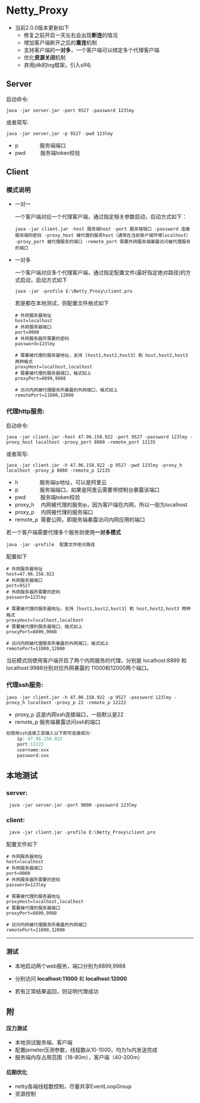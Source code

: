 # Netty_Proxy

- 当前2.0.0版本更新如下
  - 修复之前开启一天左右会出现**断连**的情况
  - 增加客户端断开之后的**重连**机制
  - 支持客户端的**一对多**，一个客户端可以绑定多个代理客户端
  - 优化**资源关闭**机制
  - 弃用jdk的log框架，引入slf4j

## Server

启动命令:

```shell
java -jar server.jar -port 9527 -password 123lmy
```

或者简写:

```shell
java -jar server.jar -p 9527 -pwd 123lmy
```

- p     &emsp;  &emsp;  &emsp;     服务端端口
- pwd  &emsp;  &emsp; 服务端token校验

## Client

### 模式说明

- 一对一

  一个客户端对应一个代理客户端，通过指定相关参数启动，启动方式如下：

  ```shell
  java -jar client.jar -host 服务端host -port 服务端端口 -password 连接服务端的密码 -proxy_host 被代理的服务host（通常在当前客户端环境localhost） -proxy_port 被代理服务的端口 -remote_port 需要外网服务端暴露访问被代理服务的端口
  ```

- 一对多

  一个客户端对应多个代理客户端，通过指定配置文件(最好指定绝对路径)的方式启动，启动方式如下

  ```shell
  java -jar -profile E:\Netty_Proxy\client.pro
  ```

  若是都在本地测试，则配置文件格式如下

  ```properties
  # 外网服务器地址
  host=localhost
  # 外网服务器端口
  port=9000
  # 外网服务器所需要的密码
  password=123lmy
  
  # 需要被代理的服务器地址，支持 [host1,host2,host3] 和 host,host2,host3 两种格式
  proxyHost=localhost,localhost
  # 需要被代理的服务器端口，格式如上
  proxyPort=8899,9988
  
  # 访问内网被代理服务所暴露的外网端口，格式如上
  remotePort=11000,12000
  ```

### 代理http服务:

启动命令:

```shell
java -jar client.jar -host 47.96.158.922 -port 9527 -password 123lmy -proxy_host localhost -proxy_port 8080 -remote_port 12135
```

或者简写: 

```shell
java -jar client.jar -h 47.96.158.922 -p 9527 -pwd 123lmy -proxy_h localhost -proxy_p 8080 -remote_p 12135
```

- h     &emsp;  &emsp;  &emsp;     服务端ip地址，可以是阿里云
- p &emsp;  &emsp;  &emsp;     服务端端口，如果是阿里云需要带控制台暴露该端口
- pwd  &emsp;  &emsp; 服务端token校验
- proxy_h &emsp;内网被代理的服务ip，因为客户端在内网，所以一般为localhost
- proxy_p &emsp;内网被代理的服务端口
- remote_p&ensp;需要公网，即服务端暴露访问内网应用的端口

若一个客户端需要代理多个服务则使用**一对多模式**

```shell
java -jar -profile  配置文件绝对路径
```

配置如下

```properties
# 外网服务器地址
host=47.96.158.922
# 外网服务器端口
port=9527
# 外网服务器所需要的密码
password=123lmy

# 需要被代理的服务器地址，支持 [host1,host2,host3] 和 host,host2,host3 两种格式
proxyHost=localhost,localhost
# 需要被代理的服务器端口，格式如上
proxyPort=8899,9988

# 访问内网被代理服务所暴露的外网端口，格式如上
remotePort=11000,12000
```

当前模式则使用客户端开启了两个内网服务的代理，分别是 localhost:8899 和 localhost:9988分别对应外网暴露的 11000和12000两个端口。

### 代理ssh服务:

```shell
java -jar client.jar -h 47.96.158.922 -p 9527 -password 123lmy -proxy_h localhost -proxy_p 22 -remote_p 12222
```

- proxy_p 这是内网ssh连接端口，一般默认是22
- remote_p 服务端暴露访问ssh的端口

```java
如使用ssh连接工具输入以下即可连接成功:
	ip: 47.96.158.922
	port:12222
	username:xxx
	password:xxx
```

## 本地测试

### server:

```shell
 java -jar server.jar -port 9000 -password 123lmy
```

### client:

```shell
 java -jar client.jar -profile E:\Netty_Proxy\client.pro
```

配置文件如下

```properties
# 外网服务器地址
host=localhost
# 外网服务器端口
port=9000
# 外网服务器所需要的密码
password=123lmy

# 需要被代理的服务器地址
proxyHost=localhost,localhost
# 需要被代理的服务器端口
proxyPort=8899,9988

# 访问内网被代理服务所暴露的外网端口
remotePort=11000,12000
```

---

### 测试

- 本地启动两个web服务，端口分别为8899,9988

- 分别访问 **localhost:11000** 和 **localhost:12000**
- 若有正常结果返回，则证明代理成功

## 附

#### 压力测试

- 本地测试服务端，客户端
- 配置jemeter压测参数，线程数从10-1000，均为1s内发送完成
- 服务端内存占用范围（18-80m），客户端（40-200m）

#### 后期优化

- netty各端线程数控制，尽量共享EventLoopGroup
- 资源控制